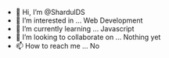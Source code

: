 - 👋 Hi, I’m @ShardulDS
- 👀 I’m interested in ... Web Development
- 🌱 I’m currently learning ... Javascript
- 💞️ I’m looking to collaborate on ... Nothing yet
- 📫 How to reach me ... No

<!---
ShardulDS/ShardulDS is a ✨ special ✨ repository because its `README.md` (this file) appears on your GitHub profile.
You can click the Preview link to take a look at your changes.
--->

